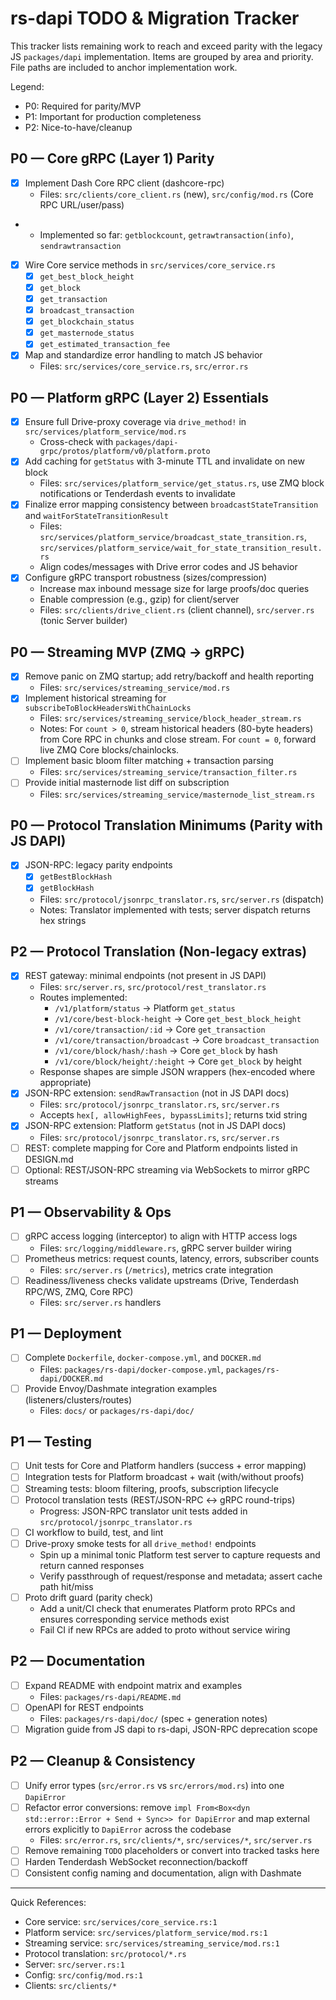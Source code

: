 # rs-dapi TODO & Migration Tracker

This tracker lists remaining work to reach and exceed parity with the legacy JS `packages/dapi` implementation. Items are grouped by area and priority. File paths are included to anchor implementation work.

Legend:
- P0: Required for parity/MVP
- P1: Important for production completeness
- P2: Nice-to-have/cleanup

## P0 — Core gRPC (Layer 1) Parity

- [x] Implement Dash Core RPC client (dashcore-rpc)
  - Files: `src/clients/core_client.rs` (new), `src/config/mod.rs` (Core RPC URL/user/pass)
-  - Implemented so far: `getblockcount`, `getrawtransaction(info)`, `sendrawtransaction`
- [x] Wire Core service methods in `src/services/core_service.rs`
  - [x] `get_best_block_height`
  - [x] `get_block`
  - [x] `get_transaction`
  - [x] `broadcast_transaction`
  - [x] `get_blockchain_status`
  - [x] `get_masternode_status`
  - [x] `get_estimated_transaction_fee`
- [x] Map and standardize error handling to match JS behavior
  - Files: `src/services/core_service.rs`, `src/error.rs`

## P0 — Platform gRPC (Layer 2) Essentials

- [x] Ensure full Drive-proxy coverage via `drive_method!` in `src/services/platform_service/mod.rs`
  - Cross-check with `packages/dapi-grpc/protos/platform/v0/platform.proto`
- [x] Add caching for `getStatus` with 3-minute TTL and invalidate on new block
  - Files: `src/services/platform_service/get_status.rs`, use ZMQ block notifications or Tenderdash events to invalidate
- [x] Finalize error mapping consistency between `broadcastStateTransition` and `waitForStateTransitionResult`
  - Files: `src/services/platform_service/broadcast_state_transition.rs`, `src/services/platform_service/wait_for_state_transition_result.rs`
  - Align codes/messages with Drive error codes and JS behavior
- [x] Configure gRPC transport robustness (sizes/compression)
  - Increase max inbound message size for large proofs/doc queries
  - Enable compression (e.g., gzip) for client/server
  - Files: `src/clients/drive_client.rs` (client channel), `src/server.rs` (tonic Server builder)

## P0 — Streaming MVP (ZMQ → gRPC)

- [x] Remove panic on ZMQ startup; add retry/backoff and health reporting
  - Files: `src/services/streaming_service/mod.rs`
- [x] Implement historical streaming for `subscribeToBlockHeadersWithChainLocks`
  - Files: `src/services/streaming_service/block_header_stream.rs`
  - Notes: For `count > 0`, stream historical headers (80-byte headers) from Core RPC in chunks and close stream. For `count = 0`, forward live ZMQ Core blocks/chainlocks.
- [ ] Implement basic bloom filter matching + transaction parsing
  - Files: `src/services/streaming_service/transaction_filter.rs`
- [ ] Provide initial masternode list diff on subscription
  - Files: `src/services/streaming_service/masternode_list_stream.rs`

## P0 — Protocol Translation Minimums (Parity with JS DAPI)

- [x] JSON-RPC: legacy parity endpoints
  - [x] `getBestBlockHash`
  - [x] `getBlockHash`
  - Files: `src/protocol/jsonrpc_translator.rs`, `src/server.rs` (dispatch)
  - Notes: Translator implemented with tests; server dispatch returns hex strings

## P2 — Protocol Translation (Non-legacy extras)

- [x] REST gateway: minimal endpoints (not present in JS DAPI)
  - Files: `src/server.rs`, `src/protocol/rest_translator.rs`
  - Routes implemented:
    - `/v1/platform/status` → Platform `get_status`
    - `/v1/core/best-block-height` → Core `get_best_block_height`
    - `/v1/core/transaction/:id` → Core `get_transaction`
    - `/v1/core/transaction/broadcast` → Core `broadcast_transaction`
    - `/v1/core/block/hash/:hash` → Core `get_block` by hash
    - `/v1/core/block/height/:height` → Core `get_block` by height
  - Response shapes are simple JSON wrappers (hex-encoded where appropriate)
- [x] JSON-RPC extension: `sendRawTransaction` (not in JS DAPI docs)
  - Files: `src/protocol/jsonrpc_translator.rs`, `src/server.rs`
  - Accepts `hex[, allowHighFees, bypassLimits]`; returns txid string
- [x] JSON-RPC extension: Platform `getStatus` (not in JS DAPI docs)
  - Files: `src/protocol/jsonrpc_translator.rs`, `src/server.rs`
- [ ] REST: complete mapping for Core and Platform endpoints listed in DESIGN.md
- [ ] Optional: REST/JSON-RPC streaming via WebSockets to mirror gRPC streams

## P1 — Observability & Ops

- [ ] gRPC access logging (interceptor) to align with HTTP access logs
  - Files: `src/logging/middleware.rs`, gRPC server builder wiring
- [ ] Prometheus metrics: request counts, latency, errors, subscriber counts
  - Files: `src/server.rs` (`/metrics`), metrics crate integration
- [ ] Readiness/liveness checks validate upstreams (Drive, Tenderdash RPC/WS, ZMQ, Core RPC)
  - Files: `src/server.rs` handlers

## P1 — Deployment

- [ ] Complete `Dockerfile`, `docker-compose.yml`, and `DOCKER.md`
  - Files: `packages/rs-dapi/docker-compose.yml`, `packages/rs-dapi/DOCKER.md`
- [ ] Provide Envoy/Dashmate integration examples (listeners/clusters/routes)
  - Files: `docs/` or `packages/rs-dapi/doc/`

## P1 — Testing

- [ ] Unit tests for Core and Platform handlers (success + error mapping)
- [ ] Integration tests for Platform broadcast + wait (with/without proofs)
- [ ] Streaming tests: bloom filtering, proofs, subscription lifecycle
- [ ] Protocol translation tests (REST/JSON-RPC ↔ gRPC round-trips)
  - Progress: JSON-RPC translator unit tests added in `src/protocol/jsonrpc_translator.rs`
- [ ] CI workflow to build, test, and lint
- [ ] Drive-proxy smoke tests for all `drive_method!` endpoints
  - Spin up a minimal tonic Platform test server to capture requests and return canned responses
  - Verify passthrough of request/response and metadata; assert cache path hit/miss
- [ ] Proto drift guard (parity check)
  - Add a unit/CI check that enumerates Platform proto RPCs and ensures corresponding service methods exist
  - Fail CI if new RPCs are added to proto without service wiring

## P2 — Documentation

- [ ] Expand README with endpoint matrix and examples
  - Files: `packages/rs-dapi/README.md`
- [ ] OpenAPI for REST endpoints
  - Files: `packages/rs-dapi/doc/` (spec + generation notes)
- [ ] Migration guide from JS dapi to rs-dapi, JSON-RPC deprecation scope

## P2 — Cleanup & Consistency

- [ ] Unify error types (`src/error.rs` vs `src/errors/mod.rs`) into one `DapiError`
- [ ] Refactor error conversions: remove `impl From<Box<dyn std::error::Error + Send + Sync>> for DapiError` and map external errors explicitly to `DapiError` across the codebase
  - Files: `src/error.rs`, `src/clients/*`, `src/services/*`, `src/server.rs`
- [ ] Remove remaining `TODO` placeholders or convert into tracked tasks here
- [ ] Harden Tenderdash WebSocket reconnection/backoff
- [ ] Consistent config naming and documentation, align with Dashmate

---

Quick References:
- Core service: `src/services/core_service.rs:1`
- Platform service: `src/services/platform_service/mod.rs:1`
- Streaming service: `src/services/streaming_service/mod.rs:1`
- Protocol translation: `src/protocol/*.rs`
- Server: `src/server.rs:1`
- Config: `src/config/mod.rs:1`
- Clients: `src/clients/*`
